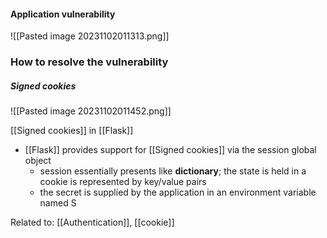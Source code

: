 #### Application vulnerability
![[Pasted image 20231102011313.png]]

### How to resolve the vulnerability
##### Signed cookies
![[Pasted image 20231102011452.png]]

[[Signed cookies]] in [[Flask]]
- [[Flask]] provides support for [[Signed cookies]] via the session global object
	- session essentially presents like **dictionary**; the state is held in a cookie is represented by key/value pairs
	- the secret is supplied by the application in an environment variable named S

Related to: [[Authentication]], [[cookie]]